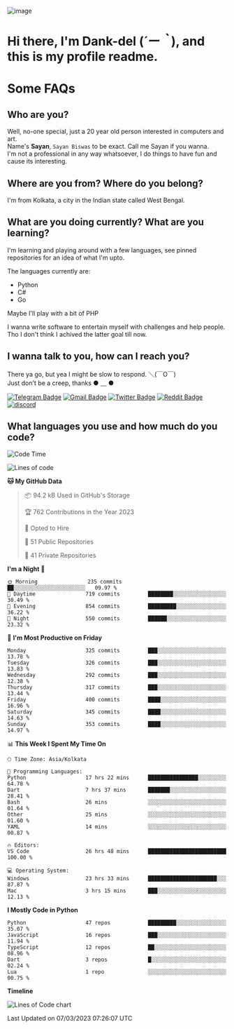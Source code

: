 ![image](https://user-images.githubusercontent.com/63096193/125182844-29f20800-e22f-11eb-8dc9-b0f2d29647bb.png)

# **Hi there, I'm Dank-del (*´ー｀*), and this is my profile readme.**
<!--  [![Profile views](https://gpvc.arturio.dev/dank-del)](https://github.com/dank-del) -->
# Some FAQs

## **Who are you?**

Well, no-one special, just a 20 year old person interested in computers and art. \
Name's **Sayan**, `Sayan Biswas` to be exact. Call me Sayan if you wanna. \
I'm not a professional in any way whatsoever, I do things to have fun and cause its interesting.

## **Where are you from? Where do you belong?**

I'm from Kolkata, a city in the Indian state called West Bengal.

## **What are you doing currently? What are you learning?**

I'm learning and playing around with a few languages, see pinned repositories for an idea of what I'm upto.

The languages currently are:

- Python
- C#
- Go

Maybe I'll play with a bit of PHP

I wanna write software to entertain myself with challenges and help people. \
Tho I don't think I achived the latter goal till now.

<!--## **Eww, I see a weeb profile.**

Can't help it, it's the best way to hide my face on this account
> Why do people hate weebs .-.

## **Cool, what more interests you?**

My interests are quite, weird. They're scattered all over the place. \
I've been fascinated by music and have studied it since the age of 6, I've performed on stage and on air but yeah now I've been away from that. I specialize in key instruments. \
Another thing that interests me is Media Production, aka, working with audio, video and broadcasting media.

> I just like art in general. also feeds the reason of me being obsessed with Japanese drawings (⋟ ﹏ ⋞)-->

## **I wanna talk to you, how can I reach you?**

There ya go, but yea I might be slow to respond. ＼(￣O￣) \
Just don't be a creep, thanks ● ﹏ ●

[![Telegram Badge](https://img.shields.io/badge/-dank_as_fuck-1ca0f1?style=flat-square&logo=telegram&logoColor=white&link=https://t.me/dank_as_fuck)](https://t.me/dank_as_fuck)
[![Gmail Badge](https://img.shields.io/badge/-sayan@asia.com-c14438?style=flat-square&logo=Gmail&logoColor=white&link=mailto:sayan@asia.com)](mailto:sayan@asia.com)
[![Twitter Badge](https://img.shields.io/twitter/follow/TheDankDel?style=social)](https://twitter.com/TheDankDel)
[![Reddit Badge](https://img.shields.io/reddit/user-karma/combined/dank_as_fuck_?style=social)](https://www.reddit.com/user/dank_as_fuck_/)
[![discord](https://discord-md-badge.vercel.app/api/shield/506536929152466945?style=social)](https://discordapp.com/users/506536929152466945)

## **What languages you use and how much do you code?**

<!--START_SECTION:waka-->
![Code Time](http://img.shields.io/badge/Code%20Time-1%2C106%20hrs%2013%20mins-blue)

![Lines of code](https://img.shields.io/badge/From%20Hello%20World%20I%27ve%20Written-2.4%20million%20lines%20of%20code-blue)

**🐱 My GitHub Data** 

> 📦 94.2 kB Used in GitHub's Storage 
 > 
> 🏆 762 Contributions in the Year 2023
 > 
> 💼 Opted to Hire
 > 
> 📜 51 Public Repositories 
 > 
> 🔑 41 Private Repositories 
 > 
**I'm a Night 🦉** 

```text
🌞 Morning                235 commits         ██░░░░░░░░░░░░░░░░░░░░░░░   09.97 % 
🌆 Daytime                719 commits         ████████░░░░░░░░░░░░░░░░░   30.49 % 
🌃 Evening                854 commits         █████████░░░░░░░░░░░░░░░░   36.22 % 
🌙 Night                  550 commits         ██████░░░░░░░░░░░░░░░░░░░   23.32 % 
```
📅 **I'm Most Productive on Friday** 

```text
Monday                   325 commits         ███░░░░░░░░░░░░░░░░░░░░░░   13.78 % 
Tuesday                  326 commits         ███░░░░░░░░░░░░░░░░░░░░░░   13.83 % 
Wednesday                292 commits         ███░░░░░░░░░░░░░░░░░░░░░░   12.38 % 
Thursday                 317 commits         ███░░░░░░░░░░░░░░░░░░░░░░   13.44 % 
Friday                   400 commits         ████░░░░░░░░░░░░░░░░░░░░░   16.96 % 
Saturday                 345 commits         ████░░░░░░░░░░░░░░░░░░░░░   14.63 % 
Sunday                   353 commits         ████░░░░░░░░░░░░░░░░░░░░░   14.97 % 
```


📊 **This Week I Spent My Time On** 

```text
🕑︎ Time Zone: Asia/Kolkata

💬 Programming Languages: 
Python                   17 hrs 22 mins      ████████████████░░░░░░░░░   64.78 % 
Dart                     7 hrs 37 mins       ███████░░░░░░░░░░░░░░░░░░   28.41 % 
Bash                     26 mins             ░░░░░░░░░░░░░░░░░░░░░░░░░   01.64 % 
Other                    25 mins             ░░░░░░░░░░░░░░░░░░░░░░░░░   01.60 % 
YAML                     14 mins             ░░░░░░░░░░░░░░░░░░░░░░░░░   00.87 % 

🔥 Editors: 
VS Code                  26 hrs 48 mins      █████████████████████████   100.00 % 

💻 Operating System: 
Windows                  23 hrs 33 mins      ██████████████████████░░░   87.87 % 
Mac                      3 hrs 15 mins       ███░░░░░░░░░░░░░░░░░░░░░░   12.13 % 
```

**I Mostly Code in Python** 

```text
Python                   47 repos            █████████░░░░░░░░░░░░░░░░   35.07 % 
JavaScript               16 repos            ███░░░░░░░░░░░░░░░░░░░░░░   11.94 % 
TypeScript               12 repos            ██░░░░░░░░░░░░░░░░░░░░░░░   08.96 % 
Dart                     3 repos             █░░░░░░░░░░░░░░░░░░░░░░░░   02.24 % 
Lua                      1 repo              ░░░░░░░░░░░░░░░░░░░░░░░░░   00.75 % 
```



**Timeline**

![Lines of Code chart](https://raw.githubusercontent.com/Dank-del/Dank-del/main/assets/bar_graph.png)


 Last Updated on 07/03/2023 07:26:07 UTC
<!--END_SECTION:waka-->

<!--## **Can I stalk your spotify?**

Um sure.

![OwO Spotify](https://spotify-recently-played-readme.vercel.app/api?user=31fdrsslnr7nvq4ytqwtw7c4rxfm&count=5)-->
